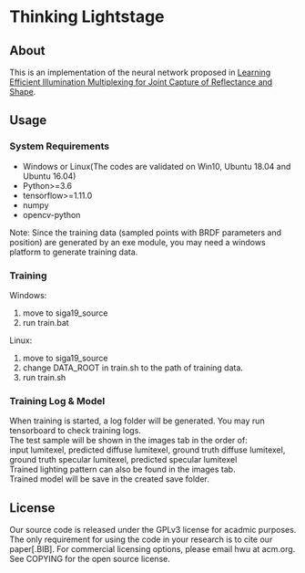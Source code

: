 # Thinking Lightstage
## About
This is an implementation of the neural network proposed in [Learning Efficient Illumination Multiplexing for Joint Capture of Reflectance and Shape](http://www.cad.zju.edu.cn/home/hwu/publications/jointcap/project.html).

## Usage
### System Requirements
- Windows or Linux(The codes are validated on Win10, Ubuntu 18.04 and Ubuntu 16.04)
- Python>=3.6
- tensorflow>=1.11.0
- numpy
- opencv-python

Note: Since the training data (sampled points with BRDF parameters and position) are generated by an exe module, you may need a windows platform to generate training data.

### Training
Windows: 
1. move to siga19_source 
2. run train.bat  
  
Linux: 
1. move to siga19_source 
2. change DATA_ROOT in train.sh to the path of training data. 
3. run train.sh

### Training Log & Model
When training is started, a log folder will be generated. You may run tensorboard to check training logs.  
The test sample will be shown in the images tab in the order of:  
input lumitexel, predicted diffuse lumitexel, ground truth diffuse lumitexel, ground truth specular lumitexel, predicted specular lumitexel  
Trained lighting pattern can also be found in the images tab.  
Trained model will be save in the created save folder.  

## License

Our source code is released under the GPLv3 license for acadmic purposes. The only requirement for using the code in your research is to cite our paper[.BIB]. For commercial licensing options, please email hwu at acm.org.   
See COPYING for the open source license.
